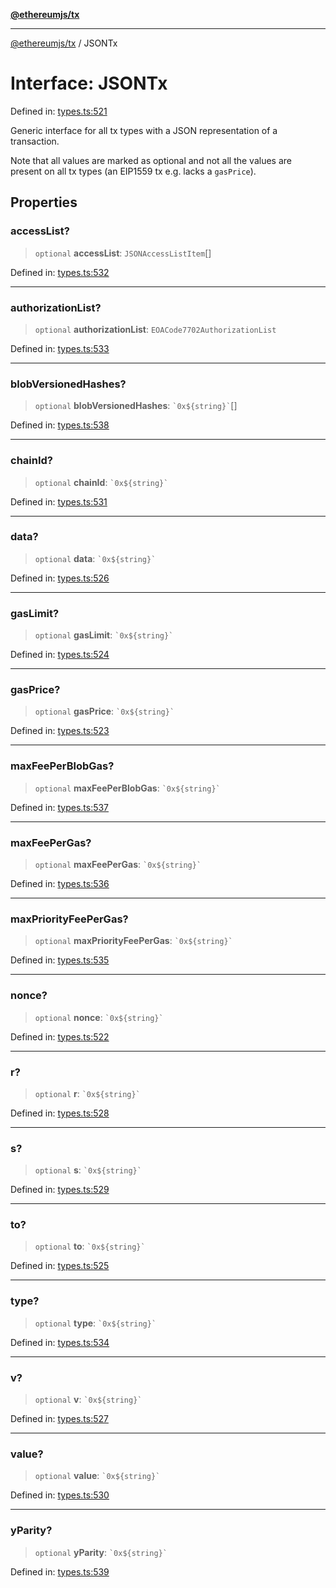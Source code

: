 [**@ethereumjs/tx**](../README.md)

***

[@ethereumjs/tx](../README.md) / JSONTx

# Interface: JSONTx

Defined in: [types.ts:521](https://github.com/ethereumjs/ethereumjs-monorepo/blob/master/packages/tx/src/types.ts#L521)

Generic interface for all tx types with a
JSON representation of a transaction.

Note that all values are marked as optional
and not all the values are present on all tx types
(an EIP1559 tx e.g. lacks a `gasPrice`).

## Properties

### accessList?

> `optional` **accessList**: `JSONAccessListItem`[]

Defined in: [types.ts:532](https://github.com/ethereumjs/ethereumjs-monorepo/blob/master/packages/tx/src/types.ts#L532)

***

### authorizationList?

> `optional` **authorizationList**: `EOACode7702AuthorizationList`

Defined in: [types.ts:533](https://github.com/ethereumjs/ethereumjs-monorepo/blob/master/packages/tx/src/types.ts#L533)

***

### blobVersionedHashes?

> `optional` **blobVersionedHashes**: `` `0x${string}` ``[]

Defined in: [types.ts:538](https://github.com/ethereumjs/ethereumjs-monorepo/blob/master/packages/tx/src/types.ts#L538)

***

### chainId?

> `optional` **chainId**: `` `0x${string}` ``

Defined in: [types.ts:531](https://github.com/ethereumjs/ethereumjs-monorepo/blob/master/packages/tx/src/types.ts#L531)

***

### data?

> `optional` **data**: `` `0x${string}` ``

Defined in: [types.ts:526](https://github.com/ethereumjs/ethereumjs-monorepo/blob/master/packages/tx/src/types.ts#L526)

***

### gasLimit?

> `optional` **gasLimit**: `` `0x${string}` ``

Defined in: [types.ts:524](https://github.com/ethereumjs/ethereumjs-monorepo/blob/master/packages/tx/src/types.ts#L524)

***

### gasPrice?

> `optional` **gasPrice**: `` `0x${string}` ``

Defined in: [types.ts:523](https://github.com/ethereumjs/ethereumjs-monorepo/blob/master/packages/tx/src/types.ts#L523)

***

### maxFeePerBlobGas?

> `optional` **maxFeePerBlobGas**: `` `0x${string}` ``

Defined in: [types.ts:537](https://github.com/ethereumjs/ethereumjs-monorepo/blob/master/packages/tx/src/types.ts#L537)

***

### maxFeePerGas?

> `optional` **maxFeePerGas**: `` `0x${string}` ``

Defined in: [types.ts:536](https://github.com/ethereumjs/ethereumjs-monorepo/blob/master/packages/tx/src/types.ts#L536)

***

### maxPriorityFeePerGas?

> `optional` **maxPriorityFeePerGas**: `` `0x${string}` ``

Defined in: [types.ts:535](https://github.com/ethereumjs/ethereumjs-monorepo/blob/master/packages/tx/src/types.ts#L535)

***

### nonce?

> `optional` **nonce**: `` `0x${string}` ``

Defined in: [types.ts:522](https://github.com/ethereumjs/ethereumjs-monorepo/blob/master/packages/tx/src/types.ts#L522)

***

### r?

> `optional` **r**: `` `0x${string}` ``

Defined in: [types.ts:528](https://github.com/ethereumjs/ethereumjs-monorepo/blob/master/packages/tx/src/types.ts#L528)

***

### s?

> `optional` **s**: `` `0x${string}` ``

Defined in: [types.ts:529](https://github.com/ethereumjs/ethereumjs-monorepo/blob/master/packages/tx/src/types.ts#L529)

***

### to?

> `optional` **to**: `` `0x${string}` ``

Defined in: [types.ts:525](https://github.com/ethereumjs/ethereumjs-monorepo/blob/master/packages/tx/src/types.ts#L525)

***

### type?

> `optional` **type**: `` `0x${string}` ``

Defined in: [types.ts:534](https://github.com/ethereumjs/ethereumjs-monorepo/blob/master/packages/tx/src/types.ts#L534)

***

### v?

> `optional` **v**: `` `0x${string}` ``

Defined in: [types.ts:527](https://github.com/ethereumjs/ethereumjs-monorepo/blob/master/packages/tx/src/types.ts#L527)

***

### value?

> `optional` **value**: `` `0x${string}` ``

Defined in: [types.ts:530](https://github.com/ethereumjs/ethereumjs-monorepo/blob/master/packages/tx/src/types.ts#L530)

***

### yParity?

> `optional` **yParity**: `` `0x${string}` ``

Defined in: [types.ts:539](https://github.com/ethereumjs/ethereumjs-monorepo/blob/master/packages/tx/src/types.ts#L539)

